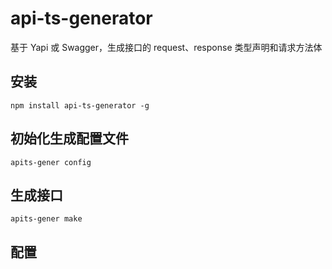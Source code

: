 # api-ts-generator

基于 Yapi 或 Swagger，生成接口的 request、response 类型声明和请求方法体

## 安装

`npm install api-ts-generator -g`

## 初始化生成配置文件

`apits-gener config`


## 生成接口

`apits-gener make`


## 配置


